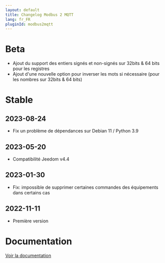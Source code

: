 ```yaml
---
layout: default
title: Changelog Modbus 2 MQTT
lang: fr_FR
pluginId: modbus2mqtt
---
```


# Beta

- Ajout du support des entiers signés et non-signés sur 32bits & 64 bits pour les registres
- Ajout d'une nouvelle option pour inverser les mots si nécessaire (pour les nombres sur 32bits & 64 bits)

# Stable

## 2023-08-24

- Fix un problème de dépendances sur Debian 11 / Python 3.9

## 2023-05-20

- Compatibilité Jeedom v4.4

## 2023-01-30

- Fix: impossible de supprimer certaines commandes des équipements dans certains cas

## 2022-11-11

- Première version

# Documentation

[Voir la documentation]({{site.baseurl}}/{{page.pluginId}}/{{page.lang}})
